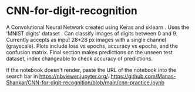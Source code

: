 # CNN-for-digit-recognition
A Convolutional Neural Network created using Keras and sklearn . Uses the 'MNIST digits' dataset . Can classify images of digits between 0 and 9. Currently accepts as input 28*28 px images with a single channel (grayscale). Plots include loss vs epochs, accuracy vs epochs, and the confusion matrix. Final section makes predictions on the unseen test dataset, index changeable to check accuracy of predictions. 

If the notebook doesn't render, paste the URL of the notebook into the search bar in https://nbviewer.jupyter.org/.
https://github.com/Manas-Shankar/CNN-for-digit-recognition/blob/main/cnn-practice.ipynb
